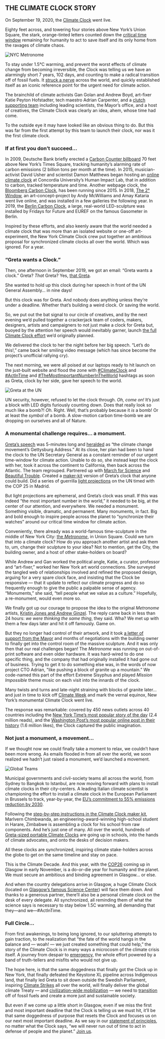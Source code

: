 ﻿## THE CLIMATE CLOCK STORY


On September 19, 2020, the [Climate Clock](https://climateclock.world) went live. 


Eighty feet across, and towering four stories above New York’s Union Square, the stark, orange-tinted letters counted down the [critical time window](/science) remaining for humanity to act to save itself and its only home from the ravages of climate chaos. 


![NYC Metronome](/img/story_metronome.jpg)


To stay under 1.5°C warming, and prevent the worst effects of climate change from becoming irreversible, the Clock was telling us we have an alarmingly short 7 years, 102 days, and counting to make a radical transition off of fossil fuels. It [struck a nerve](https://www.nytimes.com/2020/09/20/arts/design/climate-clock-metronome-nyc.html) across the world, and quickly established itself as an iconic reference point for the urgent need for climate action.


The brainchild of climate activists Gan Golan and Andrew Boyd, art-fixer Katie Peyton Hofstadter, tech maestro Adrian Carpenter, and a [clutch supporting team](/about) including leading scientists, the Mayor’s office, and a host of creatives, the Climate Clock was clearly an idea, ahem, whose time had come. 


To the outside eye it may have looked like an obvious thing to do. But this was far from the first attempt by this team to launch their clock, nor was it the first climate clock. 


### If at first you don’t succeed...


In 2009, Deutsche Bank briefly erected a [Carbon Counter billboard](https://www.newsweek.com/times-square-billboard-counts-carbon-build-80517) 70 feet above New York’s Times Square, tracking humanity’s alarming rate of carbon emissions (2 billion tons per month at the time). In 2015, musician-activist David Usher and scientist Damon Matthews began hosting an [online climate clock](https://www.concordia.ca/news/climateclock.html) at Concordia University’s Human Impact Lab, that in addition to carbon, tracked temperature and time. Another webpage clock, the [Bloomberg Carbon Clock](https://www.bloomberg.com/graphics/carbon-clock/), has been running since 2015. In 2018, [The 2° Window](https://artahack.io/projects/climate-consciousness/), an art-concept-project by Andy McWilliams and Amay Kataria went live online, and was installed in a few galleries the following year. In 2019, the [Berlin Carbon Clock](https://www.mcc-berlin.net/en/news/information/information-detail/article/carbonclockhighaboveberlin.html), a large, real-world LED-sculpture was installed by Fridays for Future and EUREF on the famous Gasometer in Berlin.


Inspired by these efforts, and also keenly aware that the world needed a climate clock that was more than an isolated website or one-off art-experiment, the New York Climate Clock crew put together an ambitious proposal for synchronized climate clocks all over the world. Which was ignored. For a year.


### “Greta wants a Clock.”


Then, one afternoon in September 2019, we got an email: “Greta wants a clock.” Greta? *That* Greta? Yes, [that Greta](https://time.com/person-of-the-year-2019-greta-thunberg/).


She wanted to hold up this clock during her speech in front of the UN General Assembly… in nine days!


But this clock was for Greta. And nobody does anything unless they’re under a deadline. Whether that’s building a weird clock. Or saving the world.


So, we put out the bat signal to our circle of creatives, and by the next evening we’d pulled together a crackerjack team of coders, makers, designers, artists and campaigners to not just make a clock for Greta but, buoyed by the attention her speech would inevitably garner, launch [the full Climate Clock effort](/) we’d originally planned. 


We delivered the clock to her the night before her big speech. “Let’s do this!,” came back her smiling video message (which has since become the project’s unofficial rallying cry).


The next morning, we were all poised at our laptops ready to hit launch on the just-built website and flood the zone with [#ClimateClock](https://twitter.com/search?q=%23ClimateClock) and [#ActInTime](https://twitter.com/search?q=%23ActInTime) and  [#TheMostImportantNumberInTheWorld](https://twitter.com/search?q=%23TheMostImportantNumberInTheWorld) hashtags as soon as Greta, clock by her side, gave her speech to the world. 


![Greta at the UN](/img/story_greta.jpg)


UN security, however, refused to let the clock through. *Oh, come on!* It’s just a block with LED digits furiously counting down. Does that really look so much like a bomb?! *Oh.* Right. Well, that’s probably because it *is* a bomb! Or at least the *symbol* of a bomb. A slow-motion carbon time-bomb we are dropping on ourselves and all of Nature.


### A monumental challenge requires… a monument.


[Greta’s speech](https://www.youtube.com/watch?v=KAJsdgTPJpU) was 5-minutes long and [heralded](https://www.theguardian.com/environment/2019/sep/26/greta-thunbergs-495-word-un-speech-points-us-to-a-future-of-hope-or-despair) as “the climate change movement’s Gettysburg Address.” At its close, her plan had been to hand the clock to the UN Secretary General as a constant reminder of our urgent time-window for climate action. Unable to do so, she instead kept the clock with her, took it across the continent to California, then back across the Atlantic. The team regrouped. Partnered up with [March for Science](https://marchforscience.org/) and [Beautiful Trouble](https://beautifultrouble.org/). Created a [maker-kit](/make) version of Greta’s clock that anyone could build. Did a series of guerrilla [light projections](https://www.youtube.com/watch?v=c2mRGtQzu4I) on the UN timed with the COP 25 in Madrid. 


But light projections are ephemeral, and Greta’s clock was small. If this was indeed “the most important number in the world,” it needed to be big, at the center of our attention, and everywhere. We needed a monument. Something visible, dramatic, and permanent. Many monuments, in fact. Big and bold enough to inspire people across the planet to “synchronize their watches” around our critical time window for climate action.


Conveniently, there already was a world-famous time-sculpture in the middle of New York City: [the *Metronome*](https://en.wikipedia.org/wiki/Metronome_(public_artwork)), in Union Square. Could we turn that into a climate clock? How do you approach another artist and ask them to, um, change their sculpture to your idea? Not to mention, get the City, the building owner, and a host of other stake-holders on board? 


While Andrew and Gan worked the political angle, Katie, a curator, professor and “art-fixer,” worked her New York art world connections. She surveyed the tangled web of relationships involved and refined the proposed design, arguing for a very spare clock face, and insisting that the Clock be responsive — that it update to reflect our climate progress and do so frequently enough to give the public a palpable sense of agency. “Monuments,” she said, “tell people what we value as a culture.” Hopefully, a re-monument, would even more so. 


We finally got up our courage to propose the idea to the original *Metronome* artists, [Kristin Jones and Andrew Ginzel](http://jonesginzel.com/project/metronome/). The reply came back in less than 24 hours: *we were thinking the same thing*, they said. Wha? We met up with them a few days later and hit it off famously. Game on.


But they no longer had control of their artwork, and it took [a letter of support from the Mayor](https://drive.google.com/file/d/1gpiugzSjO3Il5ViZ2F4IVHBzNUzV0zOg/view) and months of negotiations with the building owner to finally get into the control room of the massive sculpture. And it was only then that our real challenges began! The *Metronome* was running on out-of-print software and even older hardware. It was hard-wired to do one specific thing, and the company that had originally installed it had gone out of business. Trying to get it to do something else was, in the words of now project CTO Adrian, "like pushing a block of granite up a mountain.” We code-named this part of the effort Extreme Sisyphus and played *Mission Impossible* theme music on each visit into the innards of the clock. 


Many twists and turns and late-night straining with blocks of granite later... and just in time to kick off [Climate Week](https://www.climateweeknyc.org/climate-week-nyc-2020) and mark the vernal equinox, New York’s monumental Climate Clock went live.


The response was remarkable: covered by 450 news outlets across 40 countries including the [New York Time’s most popular story of the day](https://www.nytimes.com/2020/09/20/arts/design/climate-clock-metronome-nyc.html) (2.4 million reads), and the [Washington Post’s most popular online post in their history](https://www.instagram.com/p/CFagmK7nID8/) (1.6 million likes), the Clock captured the public imagination.


### Not just a monument, a movement…


If we thought now we could finally take a moment to relax, we couldn’t have been more wrong. As emails flooded in from all over the world, we soon realized we hadn’t just raised a monument, we’d launched a movement. 


![Global Teams](/img/story_team_map.jpg)


Municipal governments and civil-society teams all across the world, from Sydney to Bangkok to Istanbul, are now moving forward with plans to install climate clocks in their city-centers. A leading Italian climate scientist is championing the effort to install a climate clock in the European Parliament in Brussels to track, year-by-year, the [EU’s commitment to 55% emissions reduction by 2030](https://www.bbc.com/news/world-europe-55273004). 


Following the [step-by-step instructions in the Climate Clock maker kit](/make), Marlvern Chimbwanda, an engineering-award-winning high-school student in Harare, Zimbabwe is assembling a clock for his school from raw components. And he’s just one of many. All over the world, hundreds of [Greta-sized portable Climate Clocks](https://drive.google.com/drive/folders/1GytJuBaFc6XTZsO59aeHh1lpS1W_LCo7?usp=sharing) are going up in schools, into the hands of climate advocates, and onto the desks of decision makers. 


All these clocks are synchronized, inspiring climate stake-holders across the globe to get on the same timeline and stay on pace.


This is the Climate Decade. And this year, with the [COP26](https://ukcop26.org/) coming up in Glasgow in early November, is a do-or-die year for humanity and the planet. We must secure an ambitious and binding agreement in Glasgow... or else. 


And when the country delegations arrive in Glasgow, a huge Climate Clock (located on [Glasgow’s famous Science Center](https://en.wikipedia.org/wiki/Glasgow_Science_Centre)) will face them down. And thanks to a generous partner, there’ll also be a personal climate clock on the desk of every delegate. All synchronized, all reminding them of what the science says is necessary to stay below 1.5C warming, all demanding that they—and we—#ActInTime. 


### Full Circle… 


From first awakenings, to being long ignored, to our spluttering attempts to gain traction, to the realization that “the fate of the world hangs in the balance and — woah! — we just created something that could help,” the story of the Climate Clock is in many ways a microcosm of the climate crisis itself. A journey from despair to [emergency](https://www.theclimatemobilization.org/climate-emergency/), the whole effort powered by a band of truth-tellers and misfits who would not give up.


The hope here, is that the same doggedness that finally got the Clock up in New York, that finally defeated the Keystone XL pipeline across Indigenous land, that finally led Greta to sit down outside the Swedish Parliament, inspiring [Climate Strikes](https://globalclimatestrike.net/) all over the world, will finally deliver the global climate Treaty — and [civilization-wide mobilization](https://glasgowagreement.net/en/agreement/) — we need to [transition](https://www.drawdown.org/) off of fossil fuels and create a more just and sustainable society. 


But even if we come up a little short in Glasgow, even if we miss the first and most important deadline that the Clock is telling us we must hit, it’ll be that same doggedness of purpose that resets the Clock and focuses us on our next most important deadline. As we say in our [statement of principles](https://drive.google.com/file/d/1-f6L1xbELBkNh0joiij5jo4dbHNRrqLf/view), no matter what the Clock says, “we will never run out of time to act in defense of people and the planet.” [Join us](/join).
